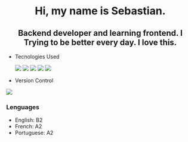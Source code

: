 <div id:"header" aling="center>
  <img src="https://giphy.com/embed/WmkEhAIyWfpm1vdVcg" width="200" />
  <h1 align="center"> Hi, my name is Sebastian.</h1>
  <h2 align="center"> Backend developer and learning frontend. I Trying to be better every day. I love this.</h2>
</div>

- Tecnologies Used
  
  <img src="https://www.vectorlogo.zone/logos/nodejs/nodejs-icon.svg"/> <img src="https://www.vectorlogo.zone/logos/typescriptlang/typescriptlang-icon.svg"/>
  <img src="https://www.vectorlogo.zone/logos/reactjs/reactjs-icon.svg"/> <img src="https://www.vectorlogo.zone/logos/w3_html5/w3_html5-icon.svg"/>
  <img src="https://www.vectorlogo.zone/logos/w3_css/w3_css-icon.svg"/>  
 
 - Version Control
<img src="https://www.vectorlogo.zone/logos/git-scm/git-scm-ar21.svg"/>

### Lenguages

- English: B2
- French: A2
- Portuguese: A2
